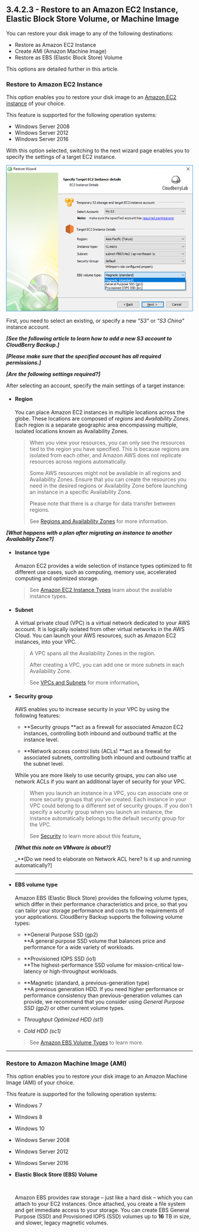 ## 3.4.2.3 - Restore to an Amazon EC2 Instance, Elastic Block Store Volume, or Machine Image

You can restore your disk image to any of the following destinations:

* Restore as Amazon EC2 Instance
* Create AMI \(Amazon Machine Image\)
* Restore as EBS \(Elastic Block Store\) Volume

This options are detailed further in this article.

### Restore to Amazon EC2 Instance

This option enables you to restore your disk image to an [Amazon EC2 instance](https://aws.amazon.com/ec2/instance-types/) of your choice.

This feature is supported for the following operation systems:

* Windows Server 2008
* Windows Server 2012
* Windows Server 2016

With this option selected, switching to the next wizard page enables you to specify the settings of a target EC2 instance.

![](/assets/image-based-to-ec2-instance-details.png)

First, you need to select an existing, or specify a new _"S3"_ or _"S3 China"_ instance account.

_**\[See the following article to learn how to add a new S3 account to CloudBerry Backup.\]**_

_**\[Please make sure that the specified account has all required permissions.\]**_

_**\[Are the following settings required?\]**_

After selecting an account, specify the main settings of a target instance:

* #### **Region**

  You can place Amazon EC2 instances in multiple locations across the globe. These locations are composed of _regions_ and _Availability Zones_. Each region is a separate geographic area encompassing multiple, isolated locations known as Availability Zones.

  > When you view your resources, you can only see the resources tied to the region you have specified. This is because regions are isolated from each other, and Amazon AWS does not replicate resources across regions automatically.  
  >   
  > Some AWS resources might not be available in all regions and Availability Zones. Ensure that you can create the resources you need in the desired regions or Availability Zone before launching an instance in a specific Availability Zone.  
  >   
  > Please note that there is a charge for data transfer between regions.  
  >   
  > See [Regions and Availability Zones](https://docs.aws.amazon.com/AWSEC2/latest/UserGuide/using-regions-availability-zones.html) for more information.

_**\[What happens with a plan after migrating an instance to another Availability Zone?\]**_

* #### **Instance type**

  Amazon EC2 provides a wide selection of instance types optimized to fit different use cases, such as computing, memory use, accelerated computing and optimized storage.

  > See [Amazon EC2 Instance Types](https://aws.amazon.com/ec2/instance-types/) learn about the available instance types.

* #### **Subnet**

  A virtual private cloud \(VPC\) is a virtual network dedicated to your AWS account. It is logically isolated from other virtual networks in the AWS Cloud. You can launch your AWS resources, such as Amazon EC2 instances, into your VPC.

  > A VPC spans all the Availability Zones in the region.
  >
  > After creating a VPC, you can add one or more subnets in each Availability Zone.
  >
  > See [VPCs and Subnets](https://docs.aws.amazon.com/AmazonVPC/latest/UserGuide/VPC_Subnets.html) for more information[.](https://docs.aws.amazon.com/AmazonVPC/latest/UserGuide/VPC_Subnets.html.)

* #### **Security group**

  AWS enables you to increase security in your VPC by using the following features:

  * **Security groups **act as a firewall for associated Amazon EC2 instances, controlling both inbound and outbound traffic at the instance level.

  * **Network access control lists \(ACLs\) **act as a firewall for associated subnets, controlling both inbound and outbound traffic at the subnet level.

  While you are more likely to use security groups, you can also use network ACLs if you want an additional layer of security for your VPC.

  > When you launch an instance in a VPC, you can associate one or more security groups that you've created. Each instance in your VPC could belong to a different set of security groups. If you don't specify a security group when you launch an instance, the instance automatically belongs to the default security group for the VPC.
  >
  > See [Security](https://docs.aws.amazon.com/AmazonVPC/latest/UserGuide/VPC_Security.html) to learn more about this feature[.](https://docs.aws.amazon.com/AmazonVPC/latest/UserGuide/VPC_Security.html.)

  _**\[What this note on VMware is about?\]**_

  \_\*\*\[Do we need to elaborate on Network ACL here? Is it up and running automatically?\]

  ---

* #### **EBS volume type**

  Amazon EBS \(Elastic Block Store\) provides the following volume types, which differ in their performance characteristics and price, so that you can tailor your storage performance and costs to the requirements of your applications. CloudBerry Backup supports the following volume types:

  * **General Purpose SSD \(gp2\)        
    **A general purpose SSD volume that balances price and performance for a wide variety of workloads.

  * **Provisioned IOPS SSD \(io1\)        
    **The highest-performance SSD volume for mission-critical low-latency or high-throughput workloads.

  * **Magnetic \(standard, a previous-generation type\)        
    **A previous generation HDD. If you need higher performance or performance consistency than previous-generation volumes can provide, we recommend that you consider using _General Purpose SSD \(gp2\)_ or other current volume types.

  * _Throughput Optimized HDD \(st1\)_

  * _Cold HDD \(sc1\)_

  > See [Amazon EBS Volume Types](https://docs.aws.amazon.com/AWSEC2/latest/UserGuide/EBSVolumeTypes.html) to learn more.

---

### Restore to **Amazon Machine Image \(AMI\)**

This option enables you to restore your disk image to an Amazon Machine Image \(AMI\) of your choice.

This feature is supported for the following operation systems:

* Windows 7
* Windows 8
* Windows 10
* Windows Server 2008
* Windows Server 2012
* Windows Server 2016

* **Elastic Block Store \(EBS\) Volume**

  ​

  Amazon EBS provides raw storage – just like a hard disk – which you can attach to your EC2 instances. Once attached, you create a file system and get immediate access to your storage. You can create EBS General Purpose \(SSD\) and Provisioned IOPS \(SSD\) volumes up to **16** TB in size, and slower, legacy magnetic volumes.



